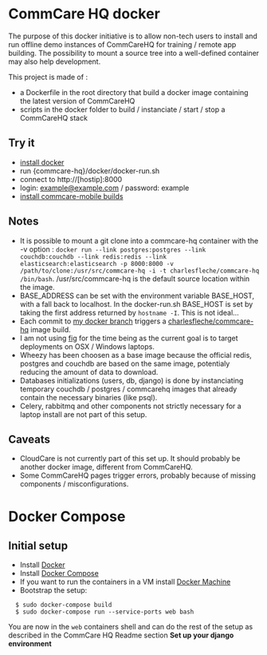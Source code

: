 CommCare HQ docker
==================

The purpose of this docker initiative is to allow non-tech users to install and run offline demo instances of CommCareHQ for training / remote app building. The possibility to mount a source tree into a well-defined container may also help development.

This project is made of :

* a Dockerfile in the root directory that build a docker image containing the latest version of CommCareHQ
* scripts in the docker folder to build / instanciate / start / stop a CommCareHQ stack


Try it
------

* [install docker](http://docs.docker.com/installation)
* run {commcare-hq}/docker/docker-run.sh
* connect to http://[hostip]:8000
* login: example@example.com / password: example
* [install commcare-mobile builds](https://github.com/dimagi/commcare-hq/tree/master/corehq/apps/builds)


Notes
-----

* It is possible to mount a git clone into a commcare-hq container with the -v option : `docker run --link postgres:postgres --link couchdb:couchdb --link redis:redis --link elasticsearch:elasticsearch -p 8000:8000 -v /path/to/clone:/usr/src/commcare-hq -i -t charlesfleche/commcare-hq /bin/bash`. /usr/src/commcare-hq is the default source location within the image.
* BASE_ADDRESS can be set with the environment variable BASE_HOST, with a fall back to localhost. In the docker-run.sh BASE_HOST is set by taking the first address returned by `hostname -I`. This is not ideal…
* Each commit to [my docker branch](https://github.com/charlesfleche/commcare-hq/tree/docker) triggers a [charlesfleche/commcare-hq](https://registry.hub.docker.com/u/charlesfleche/commcare-hq/) image build.
* I am not using [fig](http://www.fig.sh/) for the time being as the current goal is to target deployments on OSX / Windows laptops.
* Wheezy has been choosen as a base image because the official redis, postgres and couchdb are based on the same image, potentialy reducing the amount of data to download.
* Databases initializations (users, db, django) is done by instanciating temporary couchdb / postgres / commcarehq images that already contain the necessary binaries (like psql).
* Celery, rabbitmq and other components not strictly necessary for a laptop install are not part of this setup.


Caveats
-------

* CloudCare is not currently part of this set up. It should probably be another docker image, different from CommCareHQ.
* Some CommCareHQ pages trigger errors, probably because of missing components / misconfigurations.


Docker Compose
==============

Initial setup
-------------
* Install [Docker](http://docs.docker.com/installation)
* Install [Docker Compose](https://docs.docker.com/compose/install/)
* If you want to run the containers in a VM install [Docker Machine](https://docs.docker.com/machine/install-machine/)
* Bootstrap the setup:

```
  $ sudo docker-compose build
  $ sudo docker-compose run --service-ports web bash 
```

You are now in the `web` containers shell and can do the rest of the setup
as described in the CommCare HQ Readme section **Set up your django environment**

